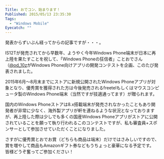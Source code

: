 ```yaml
---
Title: おでコン、始まります！
Published: 2015/05/13 23:35:30
Tags:
  - "Windows Mobile"
Eyecatch: ""
---
```

発表からずいぶん経ってからの記事ですが・・・。  

<?# Twitter 594422654590799872 /?>

IS12Tが発売されてから早数年、ようやく今年Windows Phone端末が日本に再上陸を果たすことを祝して、「Windows Phoneの狂信者」ことおでさん（[@od_10z](https://twitter.com/od_10z/)がWindows Phone向けアプリの開発コンテストを企画、このたび発表されました。  

2015年6月～8月末までにストアに新規公開されたWindows Phoneアプリが対象となり、優秀賞を獲得された方は今後発売されるfreetelもしくはマウスコンピュータ製のWindows Phone端末（当然ですが技適通ってます）が贈られます。  

国内のWindows Phoneストアは8.x搭載端末が発売されなかったこともあり開発者が非常に少なく、海外製アプリが軒を連ねるような状況となっておりますが、再上陸した際は少しでも多くの国産Windows Phoneアプリがストアに公開されていることを願って執り行われるこのコンテストですが、私も審査員+スポンサーとして参加させていただくことになりました。  

さすがに優秀賞とおでお賞（どちらも商品は端末）だけではさみしいですので、賞を増やして商品もAmazonギフト券などもうちょっと豪華になる予定です。  
皆様どうぞ奮ってご参加ください！